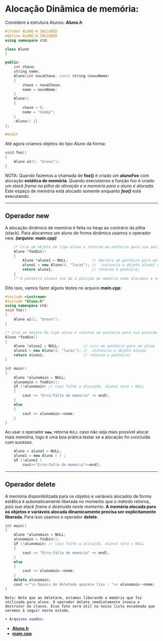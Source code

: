 # Alocação Dinâmica de memória: 

Considere a estrutura Alunos: ***Aluno.h***
```c++
#ifndef ALUNO_H_INCLUDED
#define ALUNO_H_INCLUDED
using namespace std;

class Aluno
{

public:
    int chave;
    string nome;
    Aluno(int novaChave, const string &novoNome)
    {
        chave = novaChave;
        nome = novoNome;
    }
    Aluno()
    {
        chave = 0;
        nome = "dummy";
    }
    ~Aluno() {}
};

#endif
```
Até agora criamos objetos do tipo Aluno da forma: 
```c++ 
void foo()
{
    Aluno a1(2, "breno");
} 
```
NOTA: Quando fazemos a chamada de **foo()** é criado um **alunoFoo** com alocação
**estática de memória**. Quando executamos a função foo é criado um *stack frame na pilha de ativação e a memória para o aluno é alocada*. Este espaço de memória está alocado somente enquanto ***foo()*** está executando.
___
## Operador new
A alocação dinâmica de memória é feita no heap ao contrário da pilha (stack). Para alocarmos um aluno de forma dinâmica usamos o operador new. 
***(arquivo: main.cpp)***

```c++ 
    /* Cria um objeto do tipo aluno e retorna um ponteiro para sua posicão em memória */
    Aluno *fooDin()
    {
        Aluno *aluno1 = NULL;           // declara um ponteiro para um aluno
        aluno1 = new Aluno(4, "lucas"); //  instancia o objeto aluno1 e alocando memória
        return aluno1;                  // retorna o ponteiro;
    }
    /* O ponteiro aluno1 nos dá a posição de memória onde alocamos o novo Aluno. */
```

Dito isso, vamos fazer alguns testes no arquivo ***main.cpp***:
```c++ 
#include <iostream>
#include "Aluno.h"
using namespace std;
void foo()
{
    Aluno a1(2, "breno");
}

/* Cria um objeto do tipo aluno e retorna um ponteiro para sua posicão em memória */
Aluno *fooDin()
{
    Aluno *aluno1 = NULL;           // cria um ponteiro para um aluno
    aluno1 = new Aluno(4, "lucas"); //  instancia o objeto aluno1
    return aluno1;                  // retorna o ponteiro;
}

int main()
{
    Aluno *alunomain = NULL;
    alunomain = fooDin();
    if (!alunomain) // caso falhe a alocação, aluno1 será = NULL
    {
        cout << "Erro:falta de memoria" << endl;
    }
    else
    {
        cout << alunomain->nome;
    }
}
```

Ao usar o operador **`new`**, retorna `NULL` caso não seja mais possível alocar mais memória, logo é uma boa prática testar
se a alocação foi concluída com sucesso. 
```c++
    Aluno ∗ aluno1 = NULL;
    aluno1 = new Aluno ( ) ;
    if (!aluno1 )
        cout<<"Erro:falta de memoria"<<endl;
```
___

## Operador delete
A memória disponibilizada para os objetos e variáveis alocados de forma estática
é automaticamente liberada no momento que o método retorna, *pois sua stack
frame é destruída neste momento*. **A memória alocada para os objetos e variáveis
alocada dinamicamente precisa ser explicitamente liberada**. Para isso usamos o
operador **delete**.

```c++
int main()
{
    Aluno *alunomain = NULL;
    alunomain = fooDin();
    if (!alunomain) // caso falhe a alocação, aluno1 será = NULL
    {
        cout << "Erro:falta de memoria" << endl;
    }
    else
    {
        cout << alunomain->nome;
    }
    delete alunomain;
    cout <<"\n Depois de deletado aparece lixo : "<< alunomain->nome;
}
```
    Nota: Note que ao deletarm, estamos liberando a memória que foi utilizada para aluno. O operador delete imediatamente invoca o destrutor da classe. Esse fato será útil na nossa lista encadeada que veremos à seguir neste estudo.


```diff 
+ Arquivos usados: 
```
* [**Aluno.h**](Aluno.h) 
* [**main.cpp**](main.cpp)
